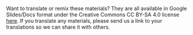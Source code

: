 Want to translate or remix these materials? They are all available in Google Slides/Docs format under the Creative Commons CC BY-SA 4.0 license [here](https://drive.google.com/open?id=1BxsJ-nEC1MxT67O2bfrHBS9b8nmuMDad). If you translate any materials, please send us a link to your translations so we can share it with others.
